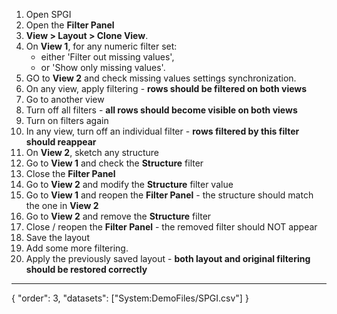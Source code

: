 
1. Open SPGI
1. Open the **Filter Panel**
1. **View > Layout > Clone View**.
3. On **View 1**, for any numeric filter set:
   - either 'Filter out missing values',
   - or 'Show only missing values'.
4. GO to **View 2** and check missing values settings synchronization.
8. On any view, apply filtering - **rows should be filtered on both views**
9. Go to another view
10. Turn off all filters - **all rows should become visible on both views**
10. Turn on filters again
11. In any view, turn off an individual filter - **rows filtered by this filter should reappear**
12. On **View 2**, sketch any structure
14. Go to **View 1** and check the **Structure** filter
16. Close the **Filter Panel**
17. Go to **View 2** and modify the **Structure** filter value
18. Go to **View 1** and reopen the **Filter Panel** - the structure should match the one in **View 2**
1. Go to **View 2** and remove the **Structure** filter
2. Close / reopen the **Filter Panel** - the removed filter should NOT appear
3. Save the layout 
4. Add some more filtering.
5. Apply the previously saved layout - **both layout and original filtering should be restored correctly**

---
{
"order": 3,
"datasets": ["System:DemoFiles/SPGI.csv"]
}
